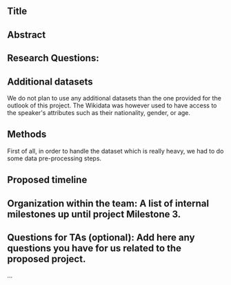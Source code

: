## Title

## Abstract

## Research Questions:

## Additional datasets

We do not plan to use any additional datasets than the one provided for the outlook of this project.
The Wikidata was however used to have access to the speaker's attributes such as their nationality, gender, or age.


## Methods

First of all, in order to handle the dataset which is really heavy, we had to do some data pre-processing steps. 

## Proposed timeline

## Organization within the team: A list of internal milestones up until project Milestone 3.

## Questions for TAs (optional): Add here any questions you have for us related to the proposed project.

...
